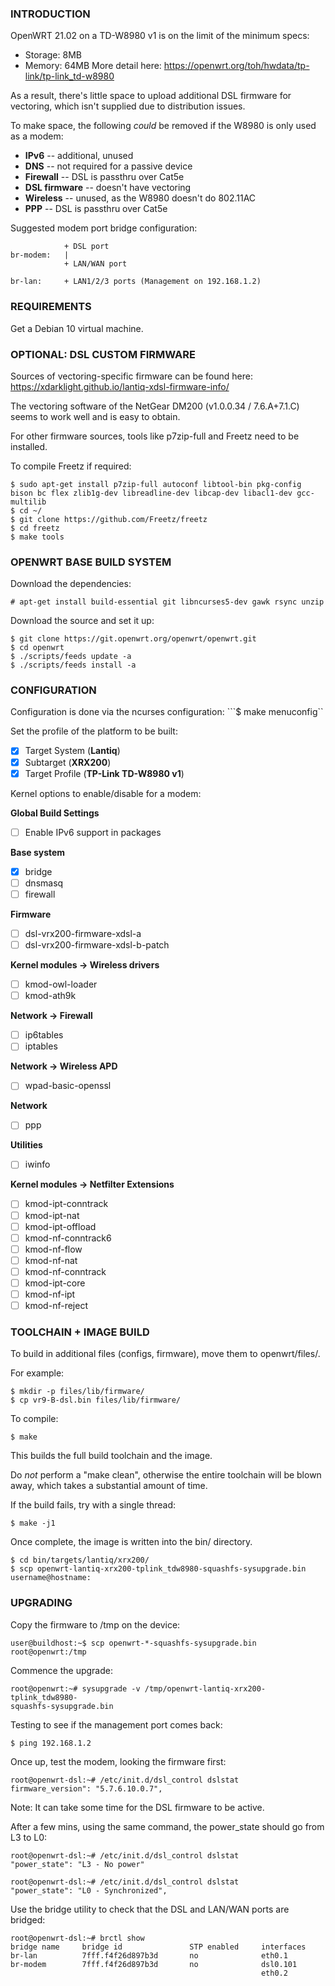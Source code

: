 ### INTRODUCTION

OpenWRT 21.02 on a TD-W8980 v1 is on the limit of the minimum specs:
* Storage: 8MB
* Memory: 64MB
More detail here: https://openwrt.org/toh/hwdata/tp-link/tp-link_td-w8980

As a result, there's little space to upload additional DSL firmware for vectoring, which isn't supplied due to distribution issues.

To make space, the following _could_ be removed if the W8980 is only used as a modem:
* __IPv6__ -- additional, unused
* __DNS__ -- not required for a passive device
* __Firewall__ -- DSL is passthru over Cat5e
* __DSL firmware__ -- doesn't have vectoring
* __Wireless__ -- unused, as the W8980 doesn't do 802.11AC
* __PPP__ -- DSL is passthru over Cat5e

Suggested modem port bridge configuration:
```
            + DSL port
br-modem:   |
            + LAN/WAN port

br-lan:     + LAN1/2/3 ports (Management on 192.168.1.2)
```

### REQUIREMENTS

Get a Debian 10 virtual machine.

### OPTIONAL: DSL CUSTOM FIRMWARE

Sources of vectoring-specific firmware can be found here:
https://xdarklight.github.io/lantiq-xdsl-firmware-info/

The vectoring software of the NetGear DM200 (v1.0.0.34 / 7.6.A+7.1.C) seems to work well and is easy to obtain.

For other firmware sources, tools like p7zip-full and Freetz need to be installed.

To compile Freetz if required:
```
$ sudo apt-get install p7zip-full autoconf libtool-bin pkg-config bison bc flex zlib1g-dev libreadline-dev libcap-dev libacl1-dev gcc-multilib
$ cd ~/
$ git clone https://github.com/Freetz/freetz
$ cd freetz
$ make tools
```

### OPENWRT BASE BUILD SYSTEM

Download the dependencies:
```
# apt-get install build-essential git libncurses5-dev gawk rsync unzip
```

Download the source and set it up:
```
$ git clone https://git.openwrt.org/openwrt/openwrt.git
$ cd openwrt
$ ./scripts/feeds update -a
$ ./scripts/feeds install -a
```

### CONFIGURATION

Configuration is done via the ncurses configuration:
```$ make menuconfig``

Set the profile of the platform to be built:

- [x] Target System (**Lantiq**)
- [x] Subtarget (**XRX200**)
- [x] Target Profile (**TP-Link TD-W8980 v1**)

Kernel options to enable/disable for a modem:

**Global Build Settings**
- [ ] Enable IPv6 support in packages

**Base system**
- [x] bridge
- [ ] dnsmasq
- [ ] firewall

**Firmware**
- [ ] dsl-vrx200-firmware-xdsl-a
- [ ] dsl-vrx200-firmware-xdsl-b-patch

**Kernel modules -> Wireless drivers**
- [ ] kmod-owl-loader
- [ ] kmod-ath9k

**Network -> Firewall**
- [ ] ip6tables
- [ ] iptables

**Network -> Wireless APD**
- [ ] wpad-basic-openssl

**Network**
- [ ] ppp

**Utilities**
- [ ] iwinfo

**Kernel modules -> Netfilter Extensions**
- [ ] kmod-ipt-conntrack
- [ ] kmod-ipt-nat
- [ ] kmod-ipt-offload
- [ ] kmod-nf-conntrack6
- [ ] kmod-nf-flow
- [ ] kmod-nf-nat
- [ ] kmod-nf-conntrack
- [ ] kmod-ipt-core
- [ ] kmod-nf-ipt
- [ ] kmod-nf-reject

### TOOLCHAIN + IMAGE BUILD

To build in additional files (configs, firmware), move them to openwrt/files/.

For example:
```
$ mkdir -p files/lib/firmware/
$ cp vr9-B-dsl.bin files/lib/firmware/
```

To compile:
```
$ make
```

This builds the full build toolchain and the image.

Do *not* perform a "make clean", otherwise the entire toolchain will be blown away, which takes a substantial amount of time.

If the build fails, try with a single thread:
```
$ make -j1
```

Once complete, the image is written into the bin/ directory.
```
$ cd bin/targets/lantiq/xrx200/
$ scp openwrt-lantiq-xrx200-tplink_tdw8980-squashfs-sysupgrade.bin username@hostname:
```

### UPGRADING

Copy the firmware to /tmp on the device:
```
user@buildhost:~$ scp openwrt-*-squashfs-sysupgrade.bin root@openwrt:/tmp
```
Commence the upgrade:
```
root@openwrt:~# sysupgrade -v /tmp/openwrt-lantiq-xrx200-tplink_tdw8980-
squashfs-sysupgrade.bin
```
Testing to see if the management port comes back:
```
$ ping 192.168.1.2
```

Once up, test the modem, looking the firmware first:
```
root@openwrt-dsl:~# /etc/init.d/dsl_control dslstat
firmware_version": "5.7.6.10.0.7",
```

Note: It can take some time for the DSL firmware to be active.

After a few mins, using the same command, the power_state should go from L3 to L0:
```
root@openwrt-dsl:~# /etc/init.d/dsl_control dslstat
"power_state": "L3 - No power"

root@openwrt-dsl:~# /etc/init.d/dsl_control dslstat
"power_state": "L0 - Synchronized",
```

Use the bridge utility to check that the DSL and LAN/WAN ports are bridged:
```
root@openwrt-dsl:~# brctl show
bridge name     bridge id               STP enabled     interfaces
br-lan          7fff.f4f26d897b3d       no              eth0.1
br-modem        7fff.f4f26d897b3d       no              dsl0.101
                                                        eth0.2
```
